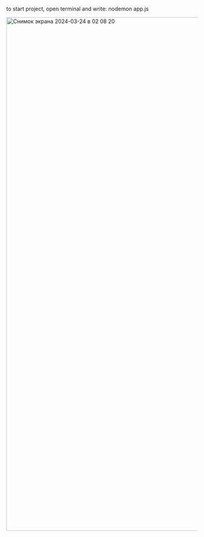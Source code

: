 to start project, open terminal and write: nodemon app.js

<img width="1351" alt="Снимок экрана 2024-03-24 в 02 08 20" src="https://github.com/akbotazhaksylyk/EmailSenderProject/assets/138726392/4a10130a-1d11-4600-904e-4633e63857be">
